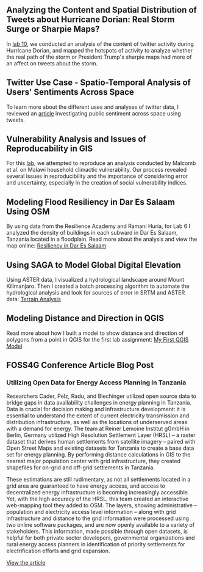 ## Analyzing the Content and Spatial Distribution of Tweets about Hurricane Dorian: Real Storm Surge or Sharpie Maps?
In [lab 10](dorian2.md), we conducted an analysis of the content of twitter activity during Hurricane Dorian, and mapped the hotspots of activity to analyze whether the real path of the storm or President Trump's sharpie maps had more of an affect on tweets about the storm.

## Twitter Use Case - Spatio-Temporal Analysis of Users' Sentiments Across Space
To learn more about the different uses and analyses of twitter data, I reviewed an [article](twittercase.md) investigating public sentiment across space using tweets.

## Vulnerability Analysis and Issues of Reproducability in GIS
For this [lab](vul.md), we attempted to reproduce an analysis conducted by Malcomb et al. on Malawi household climactic vulnerability. Our process revealed several issues in reproducibility and the importance of considering error and uncertainty, especially in the creation of social vulnerability indices. 

## Modeling Flood Resiliency in Dar Es Salaam Using OSM
By using data from the Resilience Academy and Ramani Huria, for Lab 6 I analyzed the density of buildings in each subward in Dar Es Salaam, Tanzania located in a floodplain. Read more about the analysis and view the map online: [Resiliency in Dar Es Salaam](resiliencyDar.md)


## Using SAGA to Model Global Digital Elevation 
Using ASTER data, I visualized a hydrological landscape around Mount Kilimanjaro. Then I created a batch processing algorithm to automate the hydrological analysis and look for sources of error in SRTM and ASTER data: [Terrain Analysis](Global_DEM_Models.md)


## Modeling Distance and Direction in QGIS
Read more about how I built a model to show distance and direction of polygons from a point in QGIS for the first lab assignment:
[My First QGIS Model](qgisModelDirDis.md)


## FOSS4G Conference Article Blog Post
### Utilizing Open Data for Energy Access Planning in Tanzania

Researchers Cader, Pelz, Radu, and Blechinger utilized open source data to bridge gaps in data availability challenges in energy planning in Tanzania. Data is crucial for decision making and infrastructure development: it is essential to understand the extent of current electricity transmission and distribution infrastructure, as well as the locations of underserved areas with a demand for energy. The team at Reiner Lemoine Institut gGmbH in Berlin, Germany utilized High Resolution Settlement Layer (HRSL) – a raster dataset that derives human settlements from satellite imagery – paired with Open Street Maps and existing datasets for Tanzania to create a base data set for energy planning. By performing distance calculations in GIS to the nearest major population center with grid infrastructure, they created shapefiles for on-grid and off-grid settlements in Tanzania. 


These estimations are still rudimentary, as not all settlements located in a grid area are guaranteed to have energy access, and access to decentralized energy infrastructure is becoming increasingly accessible. Yet, with the high accuracy of the HRSL, this team created an interactive web-mapping tool they added to OSM. The layers, showing administrative – population and electricity access level information – along with grid infrastructure and distance to the grid information were processed using two online software packages, and are now openly available to a variety of stakeholders. This information, made possible through open datasets, is helpful for both private sector developers, governmental organizations and rural energy access planners in identification of priority settlements for electrification efforts and grid expansion. 

[View the article](https://www.int-arch-photogramm-remote-sens-spatial-inf-sci.net/XLII-4-W8/23/2018/isprs-archives-XLII-4-W8-23-2018.pdf)

